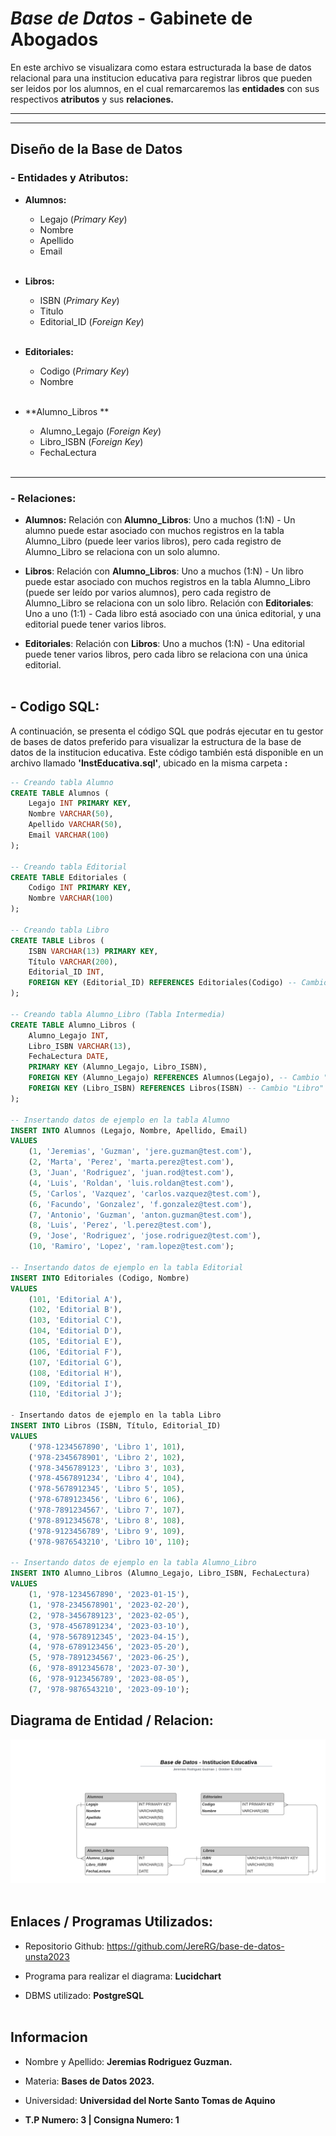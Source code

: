 # *Base de Datos* - Gabinete de Abogados

En este archivo se visualizara como estara estructurada la base de datos relacional para una institucion educativa para registrar libros que pueden ser leidos por los alumnos, en el cual remarcaremos las **entidades** con sus respectivos **atributos** y sus **relaciones.**

---
___

## Diseño de la Base de Datos
### - Entidades y Atributos:
- **Alumnos:**
    * Legajo (*Primary Key*)
    * Nombre
    * Apellido
    * Email
<br></br>

- **Libros:**
    * ISBN (*Primary Key*)
    * Titulo
    * Editorial_ID (*Foreign Key*) 
<br></br>

- **Editoriales:**
    * Codigo (*Primary Key*)
    * Nombre
<br></br>

- **Alumno_Libros   **
    * Alumno_Legajo (*Foreign Key*)
    * Libro_ISBN (*Foreign Key*)
    * FechaLectura
<br></br>

---
### - Relaciones:
* **Alumnos:** Relación con **Alumno_Libros**: Uno a muchos (1:N) - Un alumno puede estar asociado con muchos registros en la tabla Alumno_Libro (puede leer varios libros), pero cada registro de Alumno_Libro se relaciona con un solo alumno.

* **Libros**: Relación con **Alumno_Libros**: Uno a muchos (1:N) - Un libro puede estar asociado con muchos registros en la tabla Alumno_Libro (puede ser leído por varios alumnos), pero cada registro de Alumno_Libro se relaciona con un solo libro.
Relación con **Editoriales**: Uno a uno (1:1) - Cada libro está asociado con una única editorial, y una editorial puede tener varios libros.

* **Editoriales**: Relación con **Libros**: Uno a muchos (1:N) - Una editorial puede tener varios libros, pero cada libro se relaciona con una única editorial.
<br></br>


## -  Codigo SQL:

A continuación, se presenta el código SQL que podrás ejecutar en tu gestor de bases de datos preferido para visualizar la estructura de la base de datos de la institucion educativa. Este código también está disponible en un archivo llamado **'InstEducativa.sql'**, ubicado en la misma carpeta **:**

```sql
-- Creando tabla Alumno
CREATE TABLE Alumnos (
    Legajo INT PRIMARY KEY,
    Nombre VARCHAR(50),
    Apellido VARCHAR(50),
    Email VARCHAR(100)
);

-- Creando tabla Editorial
CREATE TABLE Editoriales (
    Codigo INT PRIMARY KEY,
    Nombre VARCHAR(100)
);

-- Creando tabla Libro
CREATE TABLE Libros (
    ISBN VARCHAR(13) PRIMARY KEY,
    Título VARCHAR(200),
    Editorial_ID INT,
    FOREIGN KEY (Editorial_ID) REFERENCES Editoriales(Codigo) -- Cambio "Editorial" a "Editoriales"
);

-- Creando tabla Alumno_Libro (Tabla Intermedia)
CREATE TABLE Alumno_Libros (
    Alumno_Legajo INT,
    Libro_ISBN VARCHAR(13),
    FechaLectura DATE,
    PRIMARY KEY (Alumno_Legajo, Libro_ISBN),
    FOREIGN KEY (Alumno_Legajo) REFERENCES Alumnos(Legajo), -- Cambio "Alumno" a "Alumnos"
    FOREIGN KEY (Libro_ISBN) REFERENCES Libros(ISBN) -- Cambio "Libro" a "Libros"
);

-- Insertando datos de ejemplo en la tabla Alumno
INSERT INTO Alumnos (Legajo, Nombre, Apellido, Email)
VALUES
    (1, 'Jeremias', 'Guzman', 'jere.guzman@test.com'),
    (2, 'Marta', 'Perez', 'marta.perez@test.com'),
    (3, 'Juan', 'Rodriguez', 'juan.rod@test.com'),
    (4, 'Luis', 'Roldan', 'luis.roldan@test.com'),
    (5, 'Carlos', 'Vazquez', 'carlos.vazquez@test.com'),
    (6, 'Facundo', 'Gonzalez', 'f.gonzalez@test.com'),
    (7, 'Antonio', 'Guzman', 'anton.guzman@test.com'),
    (8, 'Luis', 'Perez', 'l.perez@test.com'),
    (9, 'Jose', 'Rodriguez', 'jose.rodriguez@test.com'),
    (10, 'Ramiro', 'Lopez', 'ram.lopez@test.com');

-- Insertando datos de ejemplo en la tabla Editorial
INSERT INTO Editoriales (Codigo, Nombre)
VALUES
    (101, 'Editorial A'),
    (102, 'Editorial B'),
    (103, 'Editorial C'),
    (104, 'Editorial D'),
    (105, 'Editorial E'),
    (106, 'Editorial F'),
    (107, 'Editorial G'),
    (108, 'Editorial H'),
    (109, 'Editorial I'),
    (110, 'Editorial J');

- Insertando datos de ejemplo en la tabla Libro
INSERT INTO Libros (ISBN, Título, Editorial_ID)
VALUES
    ('978-1234567890', 'Libro 1', 101),
    ('978-2345678901', 'Libro 2', 102),
    ('978-3456789123', 'Libro 3', 103),
    ('978-4567891234', 'Libro 4', 104),
    ('978-5678912345', 'Libro 5', 105),
    ('978-6789123456', 'Libro 6', 106),
    ('978-7891234567', 'Libro 7', 107),
    ('978-8912345678', 'Libro 8', 108),
    ('978-9123456789', 'Libro 9', 109),
    ('978-9876543210', 'Libro 10', 110);
	
-- Insertando datos de ejemplo en la tabla Alumno_Libro
INSERT INTO Alumno_Libros (Alumno_Legajo, Libro_ISBN, FechaLectura)
VALUES
    (1, '978-1234567890', '2023-01-15'),
    (1, '978-2345678901', '2023-02-20'),
    (2, '978-3456789123', '2023-02-05'),
    (3, '978-4567891234', '2023-03-10'),
    (4, '978-5678912345', '2023-04-15'),
    (4, '978-6789123456', '2023-05-20'),
    (5, '978-7891234567', '2023-06-25'),
    (6, '978-8912345678', '2023-07-30'),
    (6, '978-9123456789', '2023-08-05'),
    (7, '978-9876543210', '2023-09-10');

```
## Diagrama de Entidad / Relacion:

![Diagrama entidad relacion](DB-InstEducativa.png)
<br></br>

## Enlaces / Programas Utilizados:

* Repositorio Github: https://github.com/JereRG/base-de-datos-unsta2023

* Programa para realizar el diagrama: **Lucidchart**

* DBMS utilizado: **PostgreSQL**
<br></br>

## Informacion
* Nombre y Apellido: **Jeremias Rodriguez Guzman.**

* Materia: **Bases de Datos 2023.**

* Universidad: **Universidad del Norte Santo Tomas de Aquino**

*  **T.P Numero: 3 | Consigna Numero: 1**










